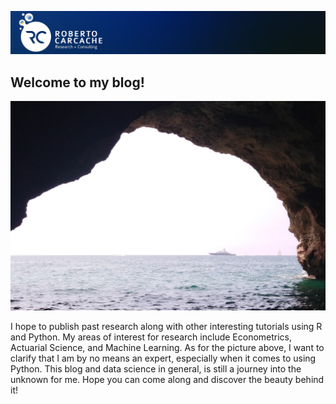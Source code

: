 ![header](images/header2.jpg)


## Welcome to my blog!

![Cave journey](images/cave2.jpg)

I hope to publish past research along with other interesting tutorials using R and Python. My areas of interest for research include Econometrics, Actuarial Science, and Machine Learning. As for the picture above, I want to clarify that I am by no means an expert, especially when it comes to using Python. This blog and data science in general, is still a journey into the unknown for me. Hope you can come along and discover the beauty behind it!

